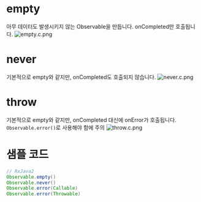# empty
아무 데이터도 발생시키지 않는 Observable을 만듭니다. onCompleted만 호출됩니다.
![empty.c.png](http://reactivex.io/documentation/operators/images/empty.c.png)
<br>

# never
기본적으로 empty와 같지만, onCompleted도 호출되지 않습니다.
![never.c.png](http://reactivex.io/documentation/operators/images/never.c.png)
<br>

# throw
기본적으로 empty와 같지만, onCompleted 대신에 onError가 호출됩니다. ```Observable.error()```로 사용해야 함에 주의
![throw.c.png](http://reactivex.io/documentation/operators/images/throw.c.png)
<br>

# 샘플 코드
```java
// RxJava2
Observable.empty()
Observable.never()
Observable.error(Callable)
Observable.error(Throwable)
```


